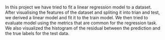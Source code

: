 In this project we have tried to fit a linear regression model to a dataset. After visualising the features of the dataset and spliting it into trian and test, we derived a linear model and fit it to the train model. 
We then tried to evaluate model using the metrics that are common for the regression task. We also visualized the histogram of the residual between the prediction and the true labels for the test data.
